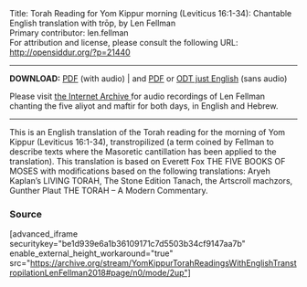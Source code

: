 <html>
<head></head>
<body>
Title: Torah Reading for Yom Kippur morning (Leviticus 16:1-34): Chantable English translation with trōp, by Len Fellman<br />
Primary contributor: len.fellman<br />
For attribution and license, please consult the following URL: <a href="http://opensiddur.org/?p=21440">http://opensiddur.org/?p=21440</a>
<p />
<hr />

<style type="text/css" media="all">.printfriendly {display: none!important;}</style>

<strong>DOWNLOAD:</strong> <a href="https://opensiddur.org/wp-content/uploads/2018/08/Yom-Kippur-Morning-Torah-Reading-in-English-transtropilation-with-audio-Len-Fellman-2018.pdf">PDF</a> (with audio) | and <a href="https://opensiddur.org/wp-content/uploads/2018/08/Yom-Kippur-Morning-Torah-Reading-in-English-transtropilation-Len-Fellman-2018.pdf">PDF</a> or <a href="https://opensiddur.org/wp-content/uploads/2018/08/Yom-Kippur-Morning-Torah-Reading-in-English-transtropilation-with-audio-Len-Fellman-2018.pdf">ODT just English</a> (sans audio)


Please visit <a href="https://archive.org/details/YomKippurTorahReadingsWithEnglishTranstropilationLenFellman2018">the Internet Archive </a>for audio recordings of Len Fellman chanting the five aliyot and maftir for both days, in English and Hebrew.

<hr />

This is an English translation of the Torah reading for the morning of Yom Kippur (Leviticus 16:1-34), transtropilized (a term coined by Fellman to describe texts where the Masoretic cantillation has been applied to the translation). This translation is based on Everett Fox THE FIVE BOOKS OF MOSES with modifications based on the following translations: Aryeh Kaplan’s LIVING TORAH, The Stone Edition Tanach, the Artscroll machzors, Gunther Plaut THE TORAH – A Modern Commentary.

<h3>Source</h3>

[advanced_iframe securitykey="be1d939e6a1b36109171c7d5503b34cf9147aa7b" enable_external_height_workaround="true" src="https://archive.org/stream/YomKippurTorahReadingsWithEnglishTranstropilationLenFellman2018#page/n0/mode/2up"]


</body>
</html>